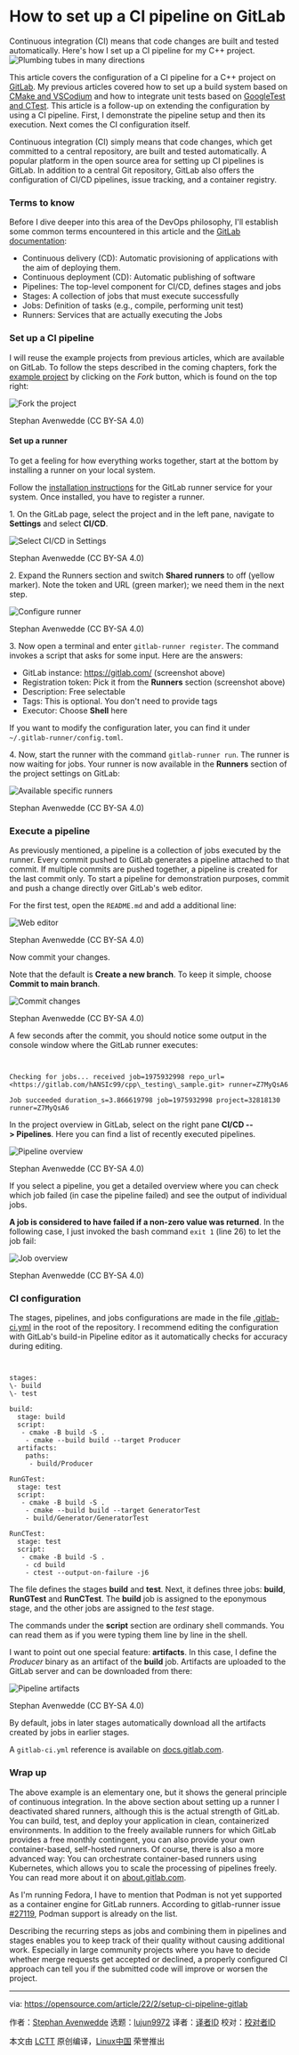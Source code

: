 [#]: subject: "How to set up a CI pipeline on GitLab"
[#]: via: "https://opensource.com/article/22/2/setup-ci-pipeline-gitlab"
[#]: author: "Stephan Avenwedde https://opensource.com/users/hansic99"
[#]: collector: "lujun9972"
[#]: translator: " "
[#]: reviewer: " "
[#]: publisher: " "
[#]: url: " "

How to set up a CI pipeline on GitLab
======
Continuous integration (CI) means that code changes are built and tested
automatically. Here's how I set up a CI pipeline for my C++ project.
![Plumbing tubes in many directions][1]

This article covers the configuration of a CI pipeline for a C++ project on [GitLab][2]. My previous articles covered how to set up a build system based on [CMake and VSCodium][3] and how to integrate unit tests based on [GoogleTest and CTest][4]. This article is a follow-up on extending the configuration by using a CI pipeline. First, I demonstrate the pipeline setup and then its execution. Next comes the CI configuration itself.

Continuous integration (CI) simply means that code changes, which get committed to a central repository, are built and tested automatically. A popular platform in the open source area for setting up CI pipelines is GitLab. In addition to a central Git repository, GitLab also offers the configuration of CI/CD pipelines, issue tracking, and a container registry.

### Terms to know

Before I dive deeper into this area of the DevOps philosophy, I'll establish some common terms encountered in this article and the [GitLab documentation][5]:

  * Continuous delivery (CD): Automatic provisioning of applications with the aim of deploying them.
  * Continuous deployment (CD): Automatic publishing of software
  * Pipelines: The top-level component for CI/CD, defines stages and jobs
  * Stages: A collection of jobs that must execute successfully
  * Jobs: Definition of tasks (e.g., compile, performing unit test)
  * Runners: Services that are actually executing the Jobs



### Set up a CI pipeline

I will reuse the example projects from previous articles, which are available on GitLab. To follow the steps described in the coming chapters, fork the [example project][6] by clicking on the _Fork_ button, which is found on the top right:

![Fork the project][7]

Stephan Avenwedde (CC BY-SA 4.0)

#### Set up a runner

To get a feeling for how everything works together, start at the bottom by installing a runner on your local system.

Follow the [installation instructions][8] for the GitLab runner service for your system. Once installed, you have to register a runner.

1\. On the GitLab page, select the project and in the left pane, navigate to **Settings** and select **CI/CD**.

![Select CI/CD in Settings][9]

Stephan Avenwedde (CC BY-SA 4.0)

2\. Expand the Runners section and switch **Shared runners** to off (yellow marker). Note the token and URL (green marker); we need them in the next step.

![Configure runner][10]

Stephan Avenwedde (CC BY-SA 4.0)

3\. Now open a terminal and enter `gitlab-runner register`. The command invokes a script that asks for some input. Here are the answers:

  * GitLab instance: <https://gitlab.com/> (screenshot above)
  * Registration token: Pick it from the **Runners** section (screenshot above)
  * Description: Free selectable
  * Tags: This is optional. You don't need to provide tags
  * Executor: Choose **Shell** here



If you want to modify the configuration later, you can find it under `~/.gitlab-runner/config.toml`.

4\. Now, start the runner with the command `gitlab-runner run`. The runner is now waiting for jobs. Your runner is now available in the **Runners** section of the project settings on GitLab:

![Available specific runners][11]

Stephan Avenwedde (CC BY-SA 4.0)

### Execute a pipeline

As previously mentioned, a pipeline is a collection of jobs executed by the runner. Every commit pushed to GitLab generates a pipeline attached to that commit. If multiple commits are pushed together, a pipeline is created for the last commit only. To start a pipeline for demonstration purposes, commit and push a change directly over GitLab's web editor.

For the first test, open the `README.md` and add a additional line:

![Web editor][12]

Stephan Avenwedde (CC BY-SA 4.0)

Now commit your changes.

Note that the default is **Create a new branch**. To keep it simple, choose **Commit to main branch**.

![Commit changes][13]

Stephan Avenwedde (CC BY-SA 4.0)

A few seconds after the commit, you should notice some output in the console window where the GitLab runner executes:


```


Checking for jobs... received job=1975932998 repo_url=<https://gitlab.com/hANSIc99/cpp\_testing\_sample.git> runner=Z7MyQsA6

Job succeeded duration_s=3.866619798 job=1975932998 project=32818130 runner=Z7MyQsA6

```

In the project overview in GitLab, select on the right pane **CI/CD --&gt; Pipelines**. Here you can find a list of recently executed pipelines.

![Pipeline overview][14]

Stephan Avenwedde (CC BY-SA 4.0)

If you select a pipeline, you get a detailed overview where you can check which job failed (in case the pipeline failed) and see the output of individual jobs.

**A job is considered to have failed if a non-zero value was returned**. In the following case, I just invoked the bash command `exit 1` (line 26) to let the job fail:

![Job overview][15]

Stephan Avenwedde (CC BY-SA 4.0)

### CI configuration

The stages, pipelines, and jobs configurations are made in the file [.gitlab-ci.yml][16] in the root of the repository. I recommend editing the configuration with GitLab's build-in Pipeline editor as it automatically checks for accuracy during editing.


```


stages:
\- build
\- test

build:
  stage: build
  script:
   - cmake -B build -S .
    - cmake --build build --target Producer
  artifacts:
    paths:
     - build/Producer

RunGTest:
  stage: test
  script:
   - cmake -B build -S .
    - cmake --build build --target GeneratorTest
    - build/Generator/GeneratorTest

RunCTest:
  stage: test
  script:
   - cmake -B build -S .
    - cd build
    - ctest --output-on-failure -j6

```

The file defines the stages **build** and **test**. Next, it defines three jobs: **build**, **RunGTest** and **RunCTest**. The **build** job is assigned to the eponymous stage, and the other jobs are assigned to the _test_ stage.

The commands under the **script** section are ordinary shell commands. You can read them as if you were typing them line by line in the shell.

I want to point out one special feature: **artifacts**. In this case, I define the _Producer_ binary as an artifact of the **build** job. Artifacts are uploaded to the GitLab server and can be downloaded from there:

![Pipeline artifacts][17]

Stephan Avenwedde (CC BY-SA 4.0)

By default, jobs in later stages automatically download all the artifacts created by jobs in earlier stages.

A `gitlab-ci.yml` reference is available on [docs.gitlab.com][18].

### Wrap up

The above example is an elementary one, but it shows the general principle of continuous integration. In the above section about setting up a runner I deactivated shared runners, although this is the actual strength of GitLab. You can build, test, and deploy your application in clean, containerized environments. In addition to the freely available runners for which GitLab provides a free monthly contingent, you can also provide your own container-based, self-hosted runners. Of course, there is also a more advanced way: You can orchestrate container-based runners using Kubernetes, which allows you to scale the processing of pipelines freely. You can read more about it on [about.gitlab.com][19].

As I'm running Fedora, I have to mention that Podman is not yet supported as a container engine for GitLab runners. According to gitlab-runner issue [#27119][20], Podman support is already on the list.

Describing the recurring steps as jobs and combining them in pipelines and stages enables you to keep track of their quality without causing additional work. Especially in large community projects where you have to decide whether merge requests get accepted or declined, a properly configured CI approach can tell you if the submitted code will improve or worsen the project.

--------------------------------------------------------------------------------

via: https://opensource.com/article/22/2/setup-ci-pipeline-gitlab

作者：[Stephan Avenwedde][a]
选题：[lujun9972][b]
译者：[译者ID](https://github.com/译者ID)
校对：[校对者ID](https://github.com/校对者ID)

本文由 [LCTT](https://github.com/LCTT/TranslateProject) 原创编译，[Linux中国](https://linux.cn/) 荣誉推出

[a]: https://opensource.com/users/hansic99
[b]: https://github.com/lujun9972
[1]: https://opensource.com/sites/default/files/styles/image-full-size/public/lead-images/plumbing_pipes_tutorial_how_behind_scenes.png?itok=F2Z8OJV1 (Plumbing tubes in many directions)
[2]: https://gitlab.com/
[3]: https://opensource.com/article/22/1/devops-cmake
[4]: https://opensource.com/article/22/1/unit-testing-googletest-ctest
[5]: https://docs.gitlab.com/
[6]: https://gitlab.com/hANSIc99/cpp_testing_sample
[7]: https://opensource.com/sites/default/files/cpp_ci_cd_gitlab_fork.png (Fork the project)
[8]: https://docs.gitlab.com/runner/install/
[9]: https://opensource.com/sites/default/files/cpp_ci_cd_gitlab_project_settings.png (Select CI/CD in Settings)
[10]: https://opensource.com/sites/default/files/cpp_ci_cd_gitlab_settings_runners2.png (Configure runner)
[11]: https://opensource.com/sites/default/files/cpp_ci_cd_gitlab_settings_active_runner.png (Available specific runners)
[12]: https://opensource.com/sites/default/files/cpp_ci_cd_gitlab_web_editor.png (Web editor)
[13]: https://opensource.com/sites/default/files/cpp_ci_cd_gitlab_commit_changes2.png (Commit changes)
[14]: https://opensource.com/sites/default/files/cpp_ci_cd_gitlab_pipeline_overview2.png (Pipeline overview)
[15]: https://opensource.com/sites/default/files/cpp_ci_cd_gitlab_job_overview.png (Job overview)
[16]: https://gitlab.com/hANSIc99/cpp_testing_sample/-/blob/main/.gitlab-ci.yml
[17]: https://opensource.com/sites/default/files/cpp_ci_cd_gitlab_pipeline_artifacts.png (Pipeline artifacts)
[18]: https://docs.gitlab.com/ee/ci/yaml/
[19]: https://about.gitlab.com/solutions/kubernetes/
[20]: https://gitlab.com/gitlab-org/gitlab-runner/-/issues/27119
